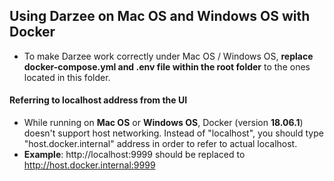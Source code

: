 ## Using Darzee on Mac OS and Windows OS with Docker

* To make Darzee work correctly under Mac OS / Windows OS, <b>replace docker-compose.yml and .env file within the root folder</b> to the ones located in this folder.

#### Referring to localhost address from the UI 
* While running on <b>Mac OS</b> or <b>Windows OS</b>, Docker (version <b>18.06.1</b>) doesn't support host networking.
Instead of "localhost", you should type "host.docker.internal" address in order to refer to actual localhost.
* <b>Example</b>: http://localhost:9999 should be replaced to http://host.docker.internal:9999